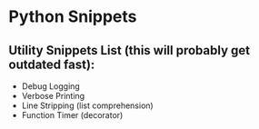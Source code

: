 # Python Snippets
## Utility Snippets List (this will probably get outdated fast):
- Debug Logging
- Verbose Printing
- Line Stripping (list comprehension)
- Function Timer (decorator)
